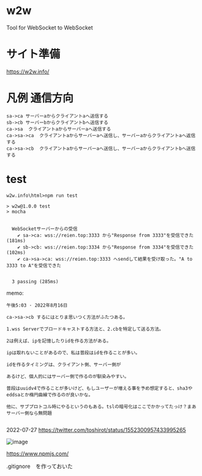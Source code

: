 # w2w
Tool for WebSocket to WebSocket


# サイト準備
https://w2w.info/

# 凡例 通信方向
```
sa->ca サーバーaからクライアントaへ送信する
sb->cb サーバーbからクライアントbへ送信する
ca->sa  クライアントaからサーバーaへ送信する
ca->sa->ca  クライアントaからサーバーaへ送信し、サーバーaからクライアントaへ返信する
ca->sa->cb  クライアントaからサーバーaへ送信し、サーバーaからクライアントbへ送信する

```

# test

```
w2w.info\html>npm run test

> w2w@1.0.0 test
> mocha


  WebSocketサーバーからの受信
    ✔ sa->ca: wss://reien.top:3333 から"Response from 3333"を受信できた (181ms)
    ✔ sb->cb: wss://reien.top:3334 から"Response from 3334"を受信できた (102ms)
    ✔ ca->sa->ca: wss://reien.top:3333 へsendして結果を受け取った。"A to 3333 to A"を受信できた


  3 passing (285ms)
```



memo:

```
午後5:03 · 2022年8月16日

ca->sa->cb するにはとりま思いつく方法がふたつある。

1.wss Serverでブロードキャストする方法と、2.cbを特定して送る方法。

2は例えば、ipを記憶したりidを作る方法がある。

ipは取れないことがあるので、私は普段はidを作ることが多い。

idを作るタイミングは、クライアント側、サーバー側が

あるけど、個人的にはサーバー側で作るのが馴染みやすい。

普段はuuidv4で作ることが多いけど、もしユーザーが増える事を予め想定すると、sha3やeddsaとか楕円曲線で作るのが良いかな。

他に、サブプロトコル時にやるというのもある。tslの暗号化はここでかかってたっけ？まあサーバー側なら無問題


```

2022-07-27
https://twitter.com/toshirot/status/1552300957433995265

![image](https://user-images.githubusercontent.com/154680/180593387-5702aee6-a8b1-4ce2-9f6a-d319a484a1cb.png)

https://www.npmjs.com/

.gitignore　を作っておいた

